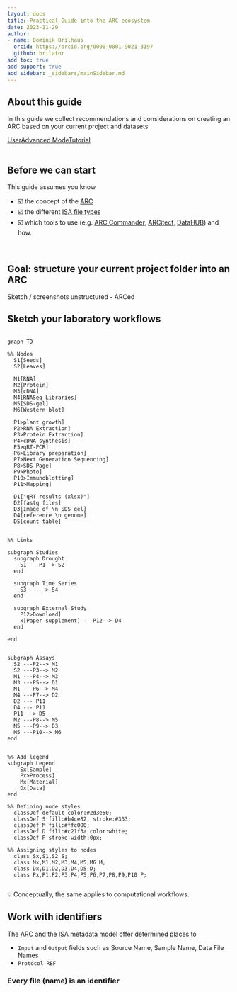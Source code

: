 ```yaml
---
layout: docs
title: Practical Guide into the ARC ecosystem
date: 2023-11-29
author:
- name: Dominik Brilhaus
  orcid: https://orcid.org/0000-0001-9021-3197
  github: brilator
add toc: true
add support: true
add sidebar: _sidebars/mainSidebar.md
---
```


<!-- http://127.0.0.1:8080/docs/guides/ARC-practical-entry.html -->

## About this guide

In this guide we collect recommendations and considerations on creating an ARC based on your current project and datasets

<a href="./index.html">
  <span class="badge-category">User</span><span class="badge-selected" id="badge-advanced">Advanced</span>
  <span class="badge-category">Mode</span><span class="badge-selected" id="badge-tutorial">Tutorial</span>
</a>

<br>
<br>

## Before we can start

<div id="before-start">

This guide assumes you know

- :ballot_box_with_check: the concept of the [ARC](./../implementation/AnnotatedResearchContext.html)
- :ballot_box_with_check: the different [ISA file types](./isa_FileTypes.html)
- :ballot_box_with_check: which tools to use (e.g. [ARC Commander](./../ArcCommanderManual/index.html), [ARCitect](./../ARCitect-Manual/index.html), [DataHUB](./../DataHUB-Manual/index.html)) and how.

<br>

</div>

## Goal: structure your current project folder into an ARC

Sketch / screenshots unstructured - ARCed


## Sketch your laboratory workflows




```mermaid

graph TD

%% Nodes
  S1[Seeds]
  S2[Leaves]
  
  M1[RNA]
  M2[Protein]
  M3[cDNA]
  M4[RNASeq Libraries]
  M5[SDS-gel]
  M6[Western blot]
  
  P1>plant growth]
  P2>RNA Extraction]
  P3>Protein Extraction]
  P4>cDNA synthesis]
  P5>qRT-PCR]
  P6>Library preparation]
  P7>Next Generation Sequencing]
  P8>SDS Page]
  P9>Photo]
  P10>Immunoblotting]
  P11>Mapping]
  
  D1["qRT results (xlsx)"]
  D2[fastq files]
  D3[Image of \n SDS gel]
  D4[reference \n genome]
  D5[count table]
  

%% Links

subgraph Studies
  subgraph Drought
    S1 ---P1--> S2
  end
  
  subgraph Time Series
    S3 -----> S4
  end

  subgraph External Study
    P12>Download]
    x[Paper supplement] ---P12--> D4
  end

end


subgraph Assays
  S2 ---P2--> M1
  S2 ---P3--> M2
  M1 ---P4--> M3
  M3 ---P5--> D1
  M1 ---P6--> M4
  M4 ---P7--> D2
  D2 --- P11
  D4 --- P11
  P11 --> D5
  M2 ---P8--> M5
  M5 ---P9--> D3
  M5 ---P10--> M6
end


%% Add legend
subgraph Legend
    Sx[Sample]    
    Px>Process]
    Mx[Material]    
    Dx[Data]
end

%% Defining node styles
  classDef default color:#2d3e50;
  classDef S fill:#b4ce82, stroke:#333;
  classDef M fill:#ffc000;
  classDef D fill:#c21f3a,color:white;
  classDef P stroke-width:0px;  

%% Assigning styles to nodes
  class Sx,S1,S2 S;
  class Mx,M1,M2,M3,M4,M5,M6 M;
  class Dx,D1,D2,D3,D4,D5 D;
  class Px,P1,P2,P3,P4,P5,P6,P7,P8,P9,P10 P;


```


:bulb: Conceptually, the same applies to computational workflows.


## Work with identifiers

The ARC and the ISA metadata model offer determined places to 

- `Input` and `Output` fields such as Source Name, Sample Name, Data File Names
- `Protocol REF`


### Every file (name) is an identifier